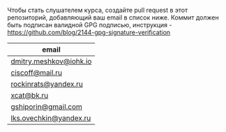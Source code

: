 Чтобы стать слушателем курса, создайте pull request в этот репозиторий, добавляющий ваш email в список ниже. Коммит должен быть подписан валидной GPG подписью, инструкция - https://github.com/blog/2144-gpg-signature-verification


| email |
| ------------- |
| dmitry.meshkov@iohk.io|
| ciscoff@mail.ru|
| rockinrats@yandex.ru|
| xcat@bk.ru|
| gshiporin@gmail.com|
| lks.ovechkin@yandex.ru|
